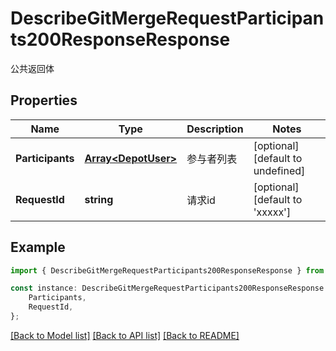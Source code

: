 # DescribeGitMergeRequestParticipants200ResponseResponse

公共返回体

## Properties

Name | Type | Description | Notes
------------ | ------------- | ------------- | -------------
**Participants** | [**Array&lt;DepotUser&gt;**](DepotUser.md) | 参与者列表 | [optional] [default to undefined]
**RequestId** | **string** | 请求id | [optional] [default to 'xxxxx']

## Example

```typescript
import { DescribeGitMergeRequestParticipants200ResponseResponse } from './api';

const instance: DescribeGitMergeRequestParticipants200ResponseResponse = {
    Participants,
    RequestId,
};
```

[[Back to Model list]](../README.md#documentation-for-models) [[Back to API list]](../README.md#documentation-for-api-endpoints) [[Back to README]](../README.md)
